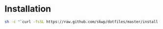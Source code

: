 # Installation
```bash
sh -c "`curl -fsSL https://raw.github.com/skwp/dotfiles/master/install.sh`"
```
